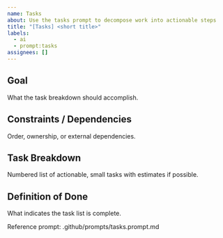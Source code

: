 ```yaml
---
name: Tasks
about: Use the tasks prompt to decompose work into actionable steps
title: "[Tasks] <short title>"
labels:
  - ai
  - prompt:tasks
assignees: []
---
```


## Goal
What the task breakdown should accomplish.

## Constraints / Dependencies
Order, ownership, or external dependencies.

## Task Breakdown
Numbered list of actionable, small tasks with estimates if possible.

## Definition of Done
What indicates the task list is complete.

Reference prompt: .github/prompts/tasks.prompt.md
<!-- prompt: tasks -->
